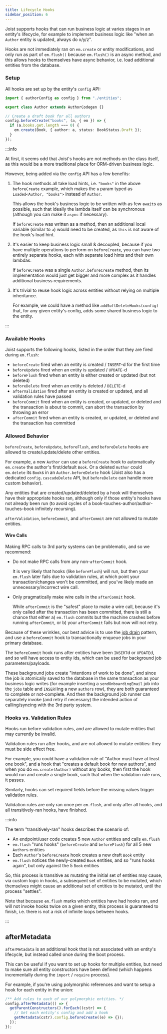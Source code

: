 ```yaml
---
title: Lifecycle Hooks
sidebar_position: 6
---
```


Joist supports hooks that can run business logic at varies stages in an entity's lifecycle, for example to implement business logic like "when an `Author` entity is updated, always do x/y/z".

Hooks are not immediately ran on `em.create` or entity modifications, and only run as part of `em.flush()` because `em.flush()` is an async method, and this allows hooks to themselves have async behavior, i.e. load additional entities from the database.

### Setup

All hooks are set up by the entity's `config` API:

```typescript
import { authorConfig as config } from "./entities";

export class Author extends AuthorCodegen {}

// Create a draft book for all authors
config.beforeCreate("books", (a, { em }) => {
  if (a.books.get.length === 0) {
    em.create(Book, { author: a, status: BookStatus.Draft });
  }
});
```

:::info

At first, it seems odd that Joist's hooks are not methods on the class itself, as this would be a more traditional place for ORM-driven business logic.

However, being added via the `config` API has a few benefits:

1. The hook methods all take load hints, i.e. `"books"` in the above `beforeCreate` example, which makes the `a` param typed as `Loaded<Author, "books">` instead of `Author`.

   This allows the hook's business logic to be written with as few `await`s as possible, such that ideally the lambda itself can be synchronous (although you can make it `async` if necessary).

   If `beforeCreate` was written as a method, then an additional local variable (similar to `a`) would need to be created, as `this` is not aware of the hook's load hint.

2. It's easier to keep business logic small & decoupled, because if you have multiple operations to perform on `beforeCreate`, you can have two entirely separate hooks, each with separate load hints and their own lambdas.

   If `beforeCreate` was a single `Author.beforeCreate` method, then its implementation would just get bigger and more complex as it handles additional business requirements.

3. It's trivial to reuse hook logic across entities without relying on multiple inheritance.

   For example, we could have a method like `addSoftDeleteHooks(config)` that, for any given entity's config, adds some shared business logic to the entity.

:::

### Available Hooks

Joist supports the following hooks, listed in the order that they are fired during `em.flush`:

- `beforeCreate` fired when an entity is created / `INSERT`-d for the first time
- `beforeUpdate` fired when an entity is updated / `UPDATE`-d
- `beforeFlush` fired when an entity is either created or updated (but not deleted)
- `beforeDelete` fired when an entity is deleted / `DELETE`-d
- `afterValidation` fired after an entity is created or updated, and all validation rules have passed
- `beforeCommit` fired when an entity is created, or updated, or deleted and the transaction is about to commit, can abort the transaction by throwing an error
- `afterCommit` fired when an entity is created, or updated, or deleted and the transaction has committed

### Allowed Behavior

`beforeCreate`, `beforeUpdate`, `beforeFlush`, and `beforeDelete` hooks are allowed to create/update/delete other entities.

For example, a new `Author` can use a `beforeCreate` hook to automatically `em.create` the author's first/default `Book`. Or a deleted `Author` could `em.delete` its `Book`s in an `Author.beforeDelete` hook (Joist also has a dedicated `config.cascadeDelete` API, but `beforeDelete` can handle more custom behavior).

Any entities that are created/updated/deleted by a hook will themselves have their appropriate hooks ran, although only if those entity's hooks have not already been run (to avoid cycles of a book-touches-author/author-touches-book infinitely recursing).

`afterValidation`, `beforeCommit`, and `afterCommit` are not allowed to mutate entities.

#### Wire Calls

Making RPC calls to 3rd party systems can be problematic, and so we recommend:

- Do not make RPC calls from any non-`afterCommit` hook.

  It is very likely that hooks (like `beforeFlush`) will run, but then your `em.flush` later fails due to validation rules, at which point your transaction/changes won't be committed, and you've likely made an unnecessary/incorrect wire call.

- Only pragmatically make wire calls in the `afterCommit` hook.

  While `afterCommit` is the "safest" place to make a wire call, because it's only called after the transaction has been committed, there is still a chance that either a) `em.flush` commits but the machine crashes before running `afterCommit`, or b) your `afterCommit` fails but now will not retry.

Because of these wrinkles, our best advice is to use the [job drain](https://brandur.org/job-drain) pattern, and use a `beforeCommit` hook to transactionally enqueue jobs in your primary database.

The `beforeCommit` hook runs after entities have been `INSERT`d or `UPDATE`d, and so will have access to entity ids, which can be used for background job parameters/payloads. 

These background jobs create "intentions of work to be done", and since the job is atomically saved to the database in the same transaction as your business logic writes (for example inserting a `sendOnboardingEmail` job into the `jobs` table and `INSERT`ing a new `authors` row), they are both guaranteed to complete or not-complete. And then the background job runner can separately invoke (and retry if necessary) the intended action of calling/syncing with the 3rd party system.

### Hooks vs. Validation Rules

Hooks run before validation rules, and are allowed to mutate entities that may currently be invalid.

Validation rules run after hooks, and are not allowed to mutate entities: they must be side effect free.

For example, you could have a validation rule of "Author must have at least one book", and a hook that "creates a default book for new authors", and when you do `em.create(Author)` without any books, then first the hook would run and create a single book, such that when the validation rule runs, it passes.

Similarly, hooks can set required fields before the missing values trigger validation rules.

Validation rules are only ran once per `em.flush`, and only after all hooks, and all transitively-ran hooks, have finished.

:::info

The term "transitively-ran" hooks describes the scenario of:

- An endpoint/user code creates 5 new `Author` entities and calls `em.flush`
- `em.flush` "runs hooks" (`beforeCreate` and `beforeFlush`) for all 5 new `Author`s entities
- Each `Author`'s `beforeCreate` hook creates a new draft `Book` entity
- `em.flush` notices the newly-created `Book` entities, and so "runs hooks again", but only against the 5 `Book` entities

So, this process is transitive as mutating the initial set of entities may cause, via custom logic in hooks, a subsequent set of entities to be mutated, which themselves might cause an additional set of entities to be mutated, until the process "settles".

Note that because `em.flush` marks which entities have had hooks ran, and will not invoke hooks twice on a given entity, this process is guaranteed to finish, i.e. there is not a risk of infinite loops between hooks.

:::

## afterMetadata

`afterMetadata` is an additional hook that is not associated with an entity's lifecycle, but instead called once during the boot process.

This can be useful if you want to set up hooks for multiple entities, but need to make sure all entity constructors have been defined (which happens incrementally during the `import` / `require` process).

For example, if you're using polymorphic references and want to setup a hook for each entity in the union:

```typescript
/** Add rules to each of our polymorphic entities. */
config.afterMetadata(() => {
  getParentConstructors().forEach((cstr) => {
    // Get each entity's config and add a hook
    getMetadata(cstr).config.beforeCreate((e) => {});
  });
});
```
